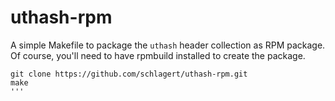 uthash-rpm
==========

A simple Makefile to package the `uthash` header collection as RPM package.
Of course, you'll need to have rpmbuild installed to create the package.

```shell
git clone https://github.com/schlagert/uthash-rpm.git
make
'''
